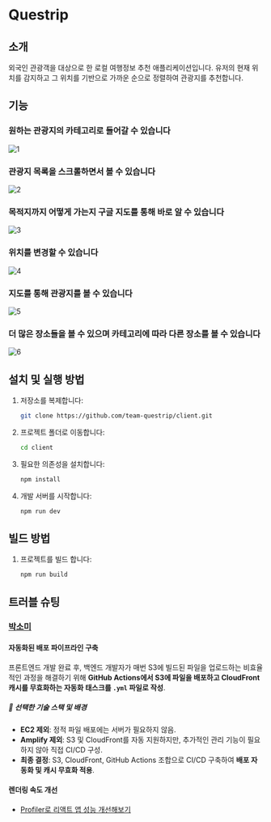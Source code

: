 # Questrip

## 소개

외국인 관광객을 대상으로 한 로컬 여행정보 추천 애플리케이션입니다. 유저의 현재 위치를 감지하고 그 위치를 기반으로 가까운 순으로 정렬하여 관광지를 추천합니다.

## 기능

### 원하는 관광지의 카테고리로 들어갈 수 있습니다
![1](https://github.com/user-attachments/assets/6fb4c0d2-eef7-4ba3-84b9-6f5f05b180ac)

### 관광지 목록을 스크롤하면서 볼 수 있습니다
![2](https://github.com/user-attachments/assets/ec47cd7e-71ba-4301-bd8c-0e2671d2479b)

### 목적지까지 어떻게 가는지 구글 지도를 통해 바로 알 수 있습니다
![3](https://github.com/user-attachments/assets/b68de1e6-4ff3-487b-8046-fecb829968d3)

### 위치를 변경할 수 있습니다
![4](https://github.com/user-attachments/assets/56f478ad-ce3a-4356-851a-f8275cd152b2)

### 지도를 통해 관광지를 볼 수 있습니다
![5](https://github.com/user-attachments/assets/b75f3f55-8a85-4753-b9c3-585cb8635686)

### 더 많은 장소들을 볼 수 있으며 카테고리에 따라 다른 장소를 볼 수 있습니다
![6](https://github.com/user-attachments/assets/b740241a-2b26-4fcc-a6e5-731ba6bc11d6)


## 설치 및 실행 방법

1. 저장소를 복제합니다:

   ```bash
   git clone https://github.com/team-questrip/client.git

   ```

2. 프로젝트 폴더로 이동합니다:
   ```bash
   cd client
   ```
3. 필요한 의존성을 설치합니다:
   ```bash
   npm install
   ```
4. 개발 서버를 시작합니다:
   ```bash
   npm run dev
   ```

## 빌드 방법

1. 프로젝트를 빌드 합니다:
   ```bash
   npm run build
   ```

## 트러블 슈팅

### [박소미](https://github.com/confidential-nt)

#### 자동화된 배포 파이프라인 구축

프론트엔드 개발 완료 후, 백엔드 개발자가 매번 S3에 빌드된 파일을 업로드하는 비효율적인 과정을 해결하기 위해  **GitHub Actions에서 S3에 파일을 배포하고 CloudFront 캐시를 무효화하는 자동화 태스크를 `.yml` 파일로 작성**.

##### 🚀 선택한 기술 스택 및 배경  
- **EC2 제외**: 정적 파일 배포에는 서버가 필요하지 않음.  
- **Amplify 제외**: S3 및 CloudFront를 자동 지원하지만, 추가적인 관리 기능이 필요하지 않아 직접 CI/CD 구성.  
- **최종 결정**: S3, CloudFront, GitHub Actions 조합으로 CI/CD 구축하여 **배포 자동화 및 캐시 무효화 적용**.

#### 렌더링 속도 개선
- [Profiler로 리액트 앱 성능 개선해보기](https://velog.io/@youyoy689/FE-%ED%8A%B8%EB%9F%AC%EB%B8%94%EC%8A%88%ED%8C%85-Profiler%EB%A1%9C-%EB%A6%AC%EC%95%A1%ED%8A%B8-%EC%95%B1-%EC%84%B1%EB%8A%A5-%EA%B0%9C%EC%84%A0%ED%95%B4%EB%B3%B4%EA%B8%B0)

